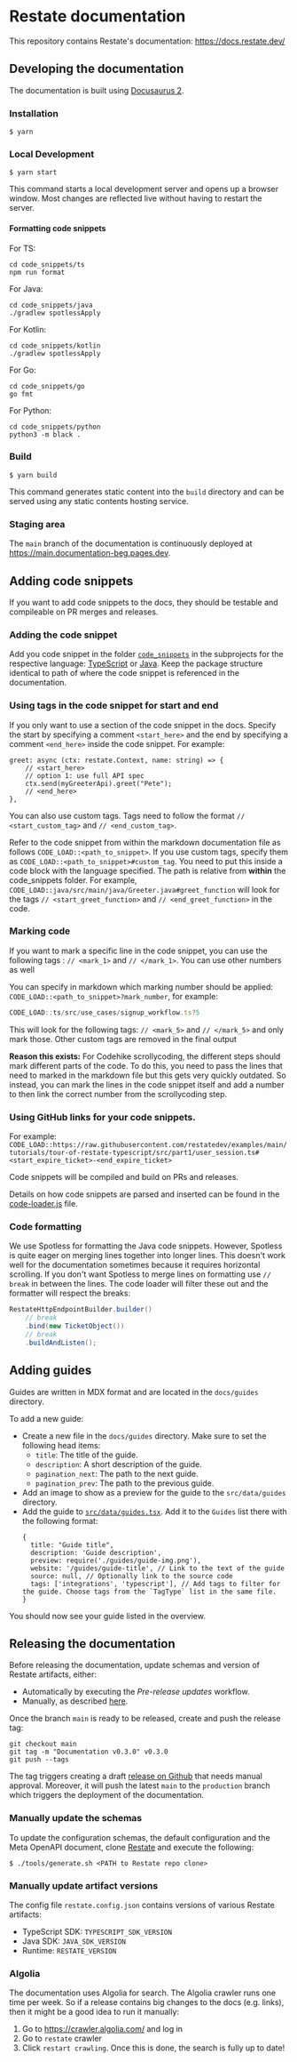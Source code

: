 # Restate documentation

This repository contains Restate's documentation: https://docs.restate.dev/

## Developing the documentation

The documentation is built using [Docusaurus 2](https://docusaurus.io/).

### Installation

```
$ yarn
```

### Local Development

```
$ yarn start
```

This command starts a local development server and opens up a browser window. Most changes are reflected live without having to restart the server.

#### Formatting code snippets

For TS:
```
cd code_snippets/ts
npm run format
```

For Java:
```
cd code_snippets/java
./gradlew spotlessApply
```

For Kotlin:
```
cd code_snippets/kotlin
./gradlew spotlessApply
```

For Go:
```
cd code_snippets/go
go fmt
```

For Python:
```
cd code_snippets/python
python3 -m black .
```

### Build

```
$ yarn build
```

This command generates static content into the `build` directory and can be served using any static contents hosting service.

### Staging area

The `main` branch of the documentation is continuously deployed at https://main.documentation-beg.pages.dev.

## Adding code snippets
If you want to add code snippets to the docs, they should be testable and compileable on PR merges and releases.

### Adding the code snippet
Add you code snippet in the folder [`code_snippets`](/code_snippets) in the subprojects for the respective language: [TypeScript](code_snippets/ts) or [Java](code_snippets/java). Keep the package structure identical to path of where the code snippet is referenced in the documentation.

### Using tags in the code snippet for start and end
If you only want to use a section of the code snippet in the docs. Specify the start by specifying a comment `<start_here>` and the end by specifying a comment `<end_here>` inside the code snippet. For example:
```
greet: async (ctx: restate.Context, name: string) => {
    // <start_here>
    // option 1: use full API spec
    ctx.send(myGreeterApi).greet("Pete");
    // <end_here>
},
```
You can also use custom tags. Tags need to follow the format  `// <start_custom_tag>` and `// <end_custom_tag>`. 

Refer to the code snippet from within the markdown documentation file as follows `CODE_LOAD::<path_to_snippet>`. If you use custom tags, specify them as  `CODE_LOAD::<path_to_snippet>#custom_tag`. You need to put this inside a code block with the language specified. The path is relative from **within** the code_snippets folder. For example, `CODE_LOAD::java/src/main/java/Greeter.java#greet_function` will look for the tags `// <start_greet_function>` and `// <end_greet_function>` in the code.

### Marking code 
If you want to mark a specific line in the code snippet, you can use the following tags : `// <mark_1>` and `// </mark_1>`.
You can use other numbers as well 

You can specify in markdown which marking number should be applied: `CODE_LOAD::<path_to_snippet>?mark_number`, for example:
```ts user_sign_up_flow.ts
CODE_LOAD::ts/src/use_cases/signup_workflow.ts?5
```
This will look for the following tags: `// <mark_5>` and `// </mark_5>` and only mark those. Other custom tags are removed in the final output

**Reason this exists:**
For Codehike scrollycoding, the different steps should mark different parts of the code. 
To do this, you need to pass the lines that need to marked in the markdown file but this gets very quickly outdated. 
So instead, you can mark the lines in the code snippet itself and add a number to then link the correct number from the scrollycoding step.

### Using GitHub links for your code snippets. 
For example: 
`CODE_LOAD::https://raw.githubusercontent.com/restatedev/examples/main/tutorials/tour-of-restate-typescript/src/part1/user_session.ts#<start_expire_ticket>-<end_expire_ticket>`


Code snippets will be compiled and build on PRs and releases. 

Details on how code snippets are parsed and inserted can be found in the [code-loader.js](src/plugins/code-loader.js) file.

### Code formatting
We use Spotless for formatting the Java code snippets. 
However, Spotless is quite eager on merging lines together into longer lines. 
This doesn't work well for the documentation sometimes because it requires horizontal scrolling.
If you don't want Spotless to merge lines on formatting use `// break` in between the lines.
The code loader will filter these out and the formatter will respect the breaks:
```java
RestateHttpEndpointBuilder.builder()
    // break
    .bind(new TicketObject())
    // break
    .buildAndListen();
```

## Adding guides

Guides are written in MDX format and are located in the `docs/guides` directory.

To add a new guide:
- Create a new file in the `docs/guides` directory. Make sure to set the following head items:
    - `title`: The title of the guide.
    - `description`: A short description of the guide.
    - `pagination_next`: The path to the next guide.
    - `pagination_prev`: The path to the previous guide.
- Add an image to show as a preview for the guide to the `src/data/guides` directory.
- Add the guide to [`src/data/guides.tsx`](). Add it to the `Guides` list there with the following format:
  ```
  {
    title: "Guide title",
    description: 'Guide description',
    preview: require('./guides/guide-img.png'),
    website: '/guides/guide-title', // Link to the text of the guide
    source: null, // Optionally link to the source code
    tags: ['integrations', 'typescript'], // Add tags to filter for the guide. Choose tags from the `TagType` list in the same file.
  }
  ```

You should now see your guide listed in the overview.

## Releasing the documentation

Before releasing the documentation, update schemas and version of Restate artifacts, either:

- Automatically by executing the _Pre-release updates_ workflow.
- Manually, as described [here](#manually-update-the-schemas).

Once the branch `main` is ready to be released, create and push the release tag:

```shell
git checkout main
git tag -m "Documentation v0.3.0" v0.3.0
git push --tags
```

The tag triggers creating a draft [release on Github](https://github.com/restatedev/documentation/releases) that needs manual approval.
Moreover, it will push the latest `main` to the `production` branch which triggers the deployment of the documentation.

### Manually update the schemas

To update the configuration schemas, the default configuration and the Meta OpenAPI document,
clone [Restate](https://github.com/restatedev/restate/) and execute the following:

```shell
$ ./tools/generate.sh <PATH to Restate repo clone>
```

### Manually update artifact versions

The config file `restate.config.json` contains versions of various Restate artifacts:

- TypeScript SDK: `TYPESCRIPT_SDK_VERSION`
- Java SDK: `JAVA_SDK_VERSION`
- Runtime: `RESTATE_VERSION`

### Algolia
The documentation uses Algolia for search. 
The Algolia crawler runs one time per week. 
So if a release contains big changes to the docs (e.g. links), then it might be a good idea to run it manually: 
1. Go to https://crawler.algolia.com/ and log in
2. Go to `restate` crawler
3. Click `restart crawling`. Once this is done, the search is fully up to date!
